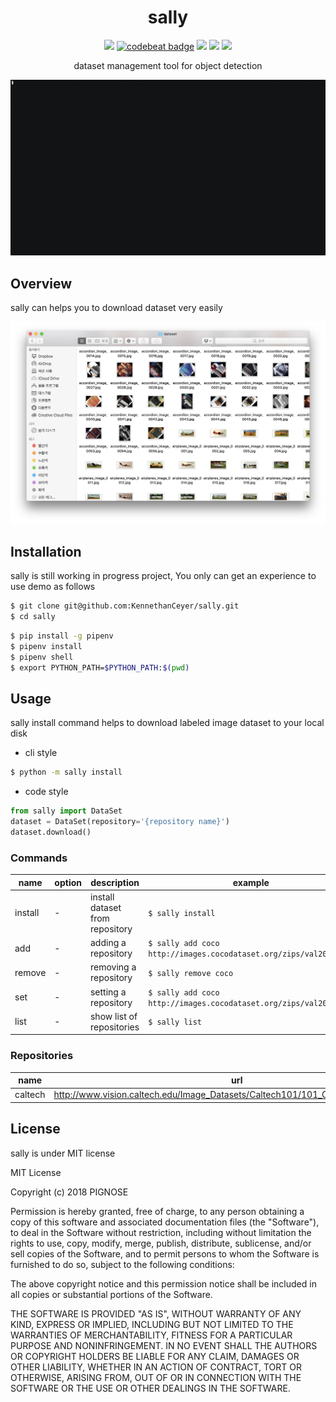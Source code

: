 <h1 align="center">sally</h1>

<p align="center">
    <a href="https://www.codefactor.io/repository/github/kennethanceyer/sally"><img src="https://www.codefactor.io/repository/github/kennethanceyer/sally/badge" /></a>
    <a href="https://codebeat.co/projects/github-com-kennethanceyer-sally-master"><img alt="codebeat badge" src="https://codebeat.co/badges/f92e5b84-3754-44fe-9a2e-f8fb5dcdd080" /></a>
    <a href="https://codeclimate.com/github/KennethanCeyer/sally/maintainability"><img src="https://api.codeclimate.com/v1/badges/3cfe32b8d506af47e678/maintainability" /></a>
    <a href="https://codeclimate.com/github/KennethanCeyer/sally/test_coverage"><img src="https://api.codeclimate.com/v1/badges/3cfe32b8d506af47e678/test_coverage" /></a>
    <a href="https://github.com/KennethanCeyer/sally/blob/master/LICENSE"><img src="https://img.shields.io/github/license/KennethanCeyer/sally.svg"></a>
</p>

<p align="center">dataset management tool for object detection</p>

[![asciicast](./docs/.files/sally-cli.gif)](https://asciinema.org/a/187717)

## Overview

sally can helps you to download dataset very easily

![dataset](./docs/.files/dataset.png)

## Installation

sally is still working in progress project, You only can get an experience to use demo as follows

```bash
$ git clone git@github.com:KennethanCeyer/sally.git
$ cd sally
```

```bash
$ pip install -g pipenv
$ pipenv install
$ pipenv shell
$ export PYTHON_PATH=$PYTHON_PATH:$(pwd)
```

## Usage

sally install command helps to download labeled image dataset to your local disk


- cli style
```bash
$ python -m sally install
```

- code style
```python
from sally import DataSet
dataset = DataSet(repository='{repository name}')
dataset.download()
```

### Commands

name | option | description | example | note
-----|--------|-------------|---------|----------
install | - | install dataset from repository | `$ sally install` | -
add | - | adding a repository | `$ sally add coco http://images.cocodataset.org/zips/val2017.zip` | TBA
remove | - | removing a repository | `$ sally remove coco` | TBA
set | - | setting a repository | `$ sally add coco http://images.cocodataset.org/zips/val2017.zip` | TBA
list | - | show list of repositories | `$ sally list` | TBA

### Repositories

name | url | images
-----|-----|---------
caltech | http://www.vision.caltech.edu/Image_Datasets/Caltech101/101_ObjectCategories.tar.gz | 9145


## License

sally is under MIT license

MIT License

Copyright (c) 2018 PIGNOSE

Permission is hereby granted, free of charge, to any person obtaining a copy
of this software and associated documentation files (the "Software"), to deal
in the Software without restriction, including without limitation the rights
to use, copy, modify, merge, publish, distribute, sublicense, and/or sell
copies of the Software, and to permit persons to whom the Software is
furnished to do so, subject to the following conditions:

The above copyright notice and this permission notice shall be included in all
copies or substantial portions of the Software.

THE SOFTWARE IS PROVIDED "AS IS", WITHOUT WARRANTY OF ANY KIND, EXPRESS OR
IMPLIED, INCLUDING BUT NOT LIMITED TO THE WARRANTIES OF MERCHANTABILITY,
FITNESS FOR A PARTICULAR PURPOSE AND NONINFRINGEMENT. IN NO EVENT SHALL THE
AUTHORS OR COPYRIGHT HOLDERS BE LIABLE FOR ANY CLAIM, DAMAGES OR OTHER
LIABILITY, WHETHER IN AN ACTION OF CONTRACT, TORT OR OTHERWISE, ARISING FROM,
OUT OF OR IN CONNECTION WITH THE SOFTWARE OR THE USE OR OTHER DEALINGS IN THE
SOFTWARE.
